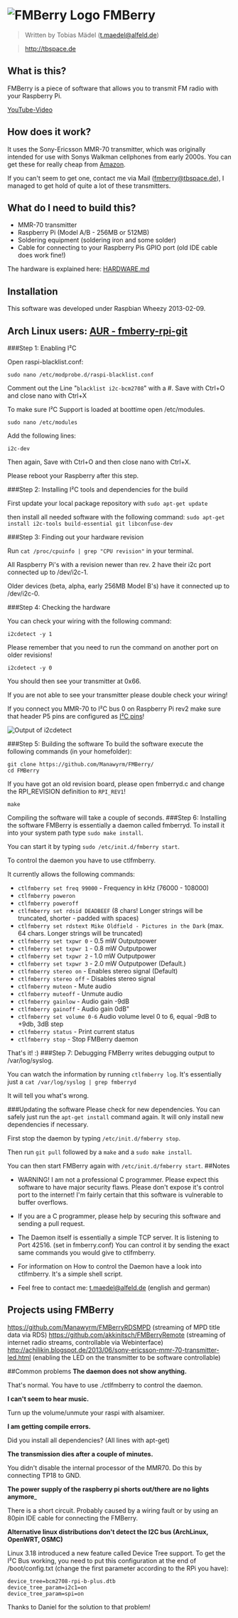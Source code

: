 ![FMBerry Logo](http://tbspace.de/holz/uzsjpoghdq.png)
FMBerry
=======
> Written by Tobias Mädel (t.maedel@alfeld.de)

> http://tbspace.de

What is this? 
-------------
FMBerry is a piece of software that allows you to transmit FM radio with your Raspberry Pi.

[YouTube-Video](http://youtu.be/NJRADd7C6rs)

How does it work? 
-------------
It uses the Sony-Ericsson MMR-70 transmitter, which was originally intended for use with Sonys Walkman cellphones from early 2000s.
You can get these for really cheap from [Amazon](http://www.amazon.de/gp/product/B000UTMOF0/ref=as_li_tl?ie=UTF8&camp=1638&creative=19454&creativeASIN=B000UTMOF0&linkCode=as2&tag=tbspacede-21&linkId=6X55EM7QYUC2RUUY).

If you can't seem to get one, contact me via Mail (fmberry@tbspace.de), I managed to get hold of quite a lot of these transmitters. 

What do I need to build this? 
-------------
* MMR-70 transmitter
* Raspberry Pi (Model A/B - 256MB or 512MB)
* Soldering equipment (soldering iron and some solder)
* Cable for connecting to your Raspberry Pis GPIO port (old IDE cable does work fine!)

The hardware is explained here:
[HARDWARE.md](https://github.com/Manawyrm/FMBerry/blob/master/HARDWARE.md#fmberry---hardware)

Installation
-------------
This software was developed under Raspbian Wheezy 2013-02-09.

## Arch Linux users: [AUR - fmberry-rpi-git](https://aur.archlinux.org/packages/fmberry-rpi-git/)

###Step 1: Enabling I²C

Open raspi-blacklist.conf:

``sudo nano /etc/modprobe.d/raspi-blacklist.conf``

Comment out the Line "``blacklist i2c-bcm2708``" with a #.
Save with Ctrl+O and close nano with Ctrl+X

To make sure I²C Support is loaded at boottime open /etc/modules.

``sudo nano /etc/modules``

Add the following lines:

``i2c-dev``

Then again, Save with Ctrl+O and then close nano with Ctrl+X.

Please reboot your Raspberry after this step. 

###Step 2: Installing I²C tools and dependencies for the build

First update your local package repository with
``sudo apt-get update``

then install all needed software with the following command:
``sudo apt-get install i2c-tools build-essential git libconfuse-dev``
 
###Step 3: Finding out your hardware revision

Run 
``cat /proc/cpuinfo | grep "CPU revision"``
in your terminal.

All Raspberry Pi's with a revision newer than rev. 2 have their i2c port connected up to /dev/i2c-1.

Older devices (beta, alpha, early 256MB Model B's) have it connected up to /dev/i2c-0. 

###Step 4: Checking the hardware

You can check your wiring with the following command:

``i2cdetect -y 1``

Please remember that you need to run the command on another port on older revisions!

``i2cdetect -y 0``

You should then see your transmitter at 0x66. 

If you are not able to see your transmitter please double check your wiring!

If you connect you MMR-70 to I²C bus 0 on Raspberry Pi rev2 make sure that header P5 pins are configured as [I²C pins](http://www.raspberrypi.org/phpBB3/viewtopic.php?p=355638#p355638)!

![Output of i2cdetect](http://tbspace.de/holz/csuqzygpwb.png)

###Step 5: Building the software
To build the software execute the following commands (in your homefolder):

```
git clone https://github.com/Manawyrm/FMBerry/
cd FMBerry
```

If you have got an old revision board, please open fmberryd.c and change the RPI_REVISION definition to ``RPI_REV1``! 

``make``

Compiling the software will take a couple of seconds.
###Step 6: Installing the software
FMBerry is essentially a daemon called fmberryd.
To install it into your system path type 
```sudo make install```. 

You can start it by typing ``sudo /etc/init.d/fmberry start``.

To control the daemon you have to use ctlfmberry.

It currently allows the following commands:
* ``ctlfmberry set freq 99000`` - Frequency in kHz (76000 - 108000)
* ``ctlfmberry poweron``
* ``ctlfmberry poweroff``
* ``ctlfmberry set rdsid DEADBEEF`` (8 chars! Longer strings will be truncated, shorter - padded with spaces)
* ``ctlfmberry set rdstext Mike Oldfield - Pictures in the Dark`` (max. 64 chars. Longer strings will be truncated)
* ``ctlfmberry set txpwr 0`` - 0.5 mW Outputpower
* ``ctlfmberry set txpwr 1`` - 0.8 mW Outputpower
* ``ctlfmberry set txpwr 2`` - 1.0 mW Outputpower
* ``ctlfmberry set txpwr 3`` - 2.0 mW Outputpower (Default.)
* ``ctlfmberry stereo on`` - Enables stereo signal (Default)
* ``ctlfmberry stereo off`` - Disables stereo signal
* ``ctlfmberry muteon`` - Mute audio
* ``ctlfmberry muteoff`` - Unmute audio
* ``ctlfmberry gainlow`` - Audio gain -9dB
* ``ctlfmberry gainoff`` - Audio gain 0dB"
* ``ctlfmberry set volume 0-6`` Audio volume level 0 to 6, equal -9dB to +9db, 3dB step
* ``ctlfmberry status`` - Print current status
* ``ctlfmberry stop`` - Stop FMBerry daemon

That's it! :)
###Step 7: Debugging
FMBerry writes debugging output to /var/log/syslog.

You can watch the information by running ``ctlfmberry log``. It's essentially just a ```cat /var/log/syslog | grep fmberryd```

It will tell you what's wrong. 

###Updating the software
Please check for new dependencies. You can safely just run the ```apt-get install``` command again. It will only install new dependencies if necessary.

First stop the daemon by typing ```/etc/init.d/fmberry stop```. 

Then run ```git pull``` followed by a ```make``` and a ```sudo make install```.

You can then start FMBerry again with ```/etc/init.d/fmberry start```.
##Notes
* WARNING! I am not a professional C programmer. Please expect this software to have major security flaws. Please don't expose it's control port to the internet! I'm fairly certain that this software is vulnerable to buffer overflows. 
* If you are a C programmer, please help by securing this software and sending a pull request. 
* The Daemon itself is essentially a simple TCP server. It is listening to Port 42516. (set in fmberry.conf) You can control it by sending the exact same commands you would give to ctlfmberry.
* For information on How to control the Daemon have a look into ctlfmberry. It's a simple shell script.

* Feel free to contact me: t.maedel@alfeld.de (english and german) 

## Projects using FMBerry

https://github.com/Manawyrm/FMBerryRDSMPD (streaming of MPD title data via RDS)
https://github.com/akkinitsch/FMBerryRemote (streaming of internet radio streams, controllable via Webinterface)
http://achilikin.blogspot.de/2013/06/sony-ericsson-mmr-70-transmitter-led.html (enabling the LED on the transmitter to be software controllable)

##Common problems
__The daemon does not show anything.__

That's normal. You have to use ./ctlfmberry to control the daemon.

__I can't seem to hear music.__

Turn up the volume/unmute your raspi with alsamixer.

__I am getting compile errors.__

Did you install all dependencies? (All lines with apt-get)

__The transmission dies after a couple of minutes.__

You didn't disable the internal processor of the MMR70. Do this by connecting TP18 to GND.

__The power supply of the raspberry pi shorts out/there are no lights anymore___

There is a short circuit. Probably caused by a wiring fault or by using an 80pin IDE cable for connecting the FMBerry.


__Alternative linux distributions don't detect the I2C bus (ArchLinux, OpenWRT, OSMC)__

Linux 3.18 introduced a new feature called Device Tree support. To get the I²C Bus working, you need to put this configuration at the end of /boot/config.txt (change the first parameter according to the RPi you have): 
```
device_tree=bcm2708-rpi-b-plus.dtb
device_tree_param=i2c1=on
device_tree_param=spi=on
```


Thanks to Daniel for the solution to that problem! 

